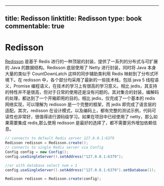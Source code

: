 
---
title: Redisson
linktitle: Redisson
type: book
commentable: true
---

# Redisson

[Redisson](https://github.com/mrniko/redisson) 是基于 Redis 进行的一种顶层的封装，提供了一系列的分布式与可扩展的 Java 的数据结构。Redisson 底层使用了 Netty 进行封装，同时将 Java 本身大量的类似于 CountDownLatch 这样的同步辅助类利用 Redis 映射到了分布式环境下。在 redisson 中，各个部分均采用了最新的一些技术栈，包括 java 5 线程语义，Promise 编程语义，在技术的学习上有很高的学习意义。相比 jedis，其支持的特性并不是很高，但对于日常的使用还是没有问题的。其对集合的封装，编解码的处理，都达到了一个开箱即用的目的。相比 jedis，仅完成了一个基本的 redis 网络实现，可以理解为 redisson 是一个完整的框架，而 jedis 即完成了语言层的适配。其次，redisson 在设计模式，以及编码上，都有完整的测试示例，代码可读性也非常好，很值得进行源码级学习。如果在项目中已经使用了 netty，那么如果需要集成 redis,那么使用 redisson 是最好的选择了，都不需要另外增加依赖信息。

```java
// connects to default Redis server 127.0.0.1:6379
Redisson redisson = Redisson.create();
// connects to single Redis server via Config
Config config = new Config();
config.useSingleServer().setAddress("127.0.0.1:6379");

//or with database select num = 1
config.useSingleServer().setAddress("127.0.0.1:6379").setDatabase(1);

Redisson redisson = Redisson.create(config);
```

    